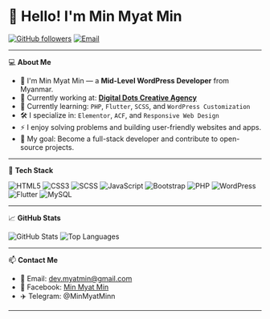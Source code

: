 # 👋 Hello! I'm Min Myat Min

[![GitHub followers](https://img.shields.io/github/followers/minmyatmin?label=Follow&style=social)](https://github.com/minmyatmin)
[![Email](https://img.shields.io/badge/Email-dev.myatmin@gmail.com-red?logo=gmail&logoColor=white)](mailto:dev.myatmin@gmail.com)

---

💻 **About Me**

- 👋 I'm Min Myat Min — a **Mid-Level WordPress Developer** from Myanmar.
- 💼 Currently working at: **[Digital Dots Creative Agency](https://digitaldots.com.mm)** 
- 🌱 Currently learning: `PHP`, `Flutter`, `SCSS`, and `WordPress Customization`
- 🛠️ I specialize in: `Elementor`, `ACF`, and `Responsive Web Design`
- ⚡ I enjoy solving problems and building user-friendly websites and apps.
- 🎯 My goal: Become a full-stack developer and contribute to open-source projects.

---

🔧 **Tech Stack**

![HTML5](https://img.shields.io/badge/-HTML5-E34F26?logo=html5&logoColor=white)
![CSS3](https://img.shields.io/badge/-CSS3-1572B6?logo=css3&logoColor=white)
![SCSS](https://img.shields.io/badge/-SCSS-CC6699?logo=sass&logoColor=white)
![JavaScript](https://img.shields.io/badge/-JavaScript-F7DF1E?logo=javascript&logoColor=black)
![Bootstrap](https://img.shields.io/badge/-Bootstrap-7952B3?logo=bootstrap&logoColor=white)
![PHP](https://img.shields.io/badge/-PHP-777BB4?logo=php&logoColor=white)
![WordPress](https://img.shields.io/badge/-WordPress-21759B?logo=wordpress&logoColor=white)
![Flutter](https://img.shields.io/badge/-Flutter-02569B?logo=flutter&logoColor=white)
![MySQL](https://img.shields.io/badge/-MySQL-4479A1?logo=mysql&logoColor=white)


---

📈 **GitHub Stats**

![GitHub Stats](https://github-readme-stats.vercel.app/api?username=minmyatmin&show_icons=true&theme=radical)
![Top Languages](https://github-readme-stats.vercel.app/api/top-langs/?username=minmyatmin&layout=compact&theme=radical)

---

📫 **Contact Me**

- 📧 Email: [dev.myatmin@gmail.com](mailto:dev.myatmin@gmail.com)
- 📘 Facebook: [Min Myat Min](https://www.facebook.com/share/1GDtQn7nGk/)
- ✈️ Telegram: @MinMyatMinn

---

